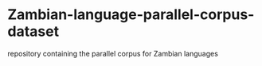 # Zambian-language-parallel-corpus-dataset
repository containing the parallel corpus for  Zambian languages 
